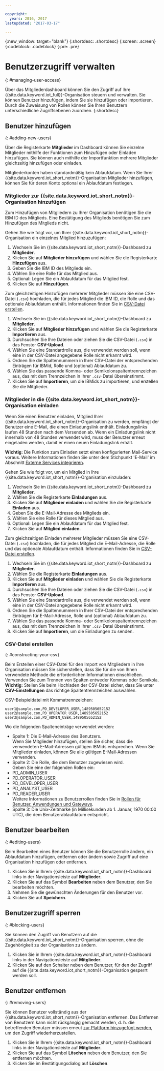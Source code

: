 ```yaml
---

copyright:
  years: 2016, 2017
lastupdated: "2017-03-17"

---
```


{:new_window: target="blank"}
{:shortdesc: .shortdesc}
{:screen: .screen}
{:codeblock: .codeblock}
{:pre: .pre}

# Benutzerzugriff verwalten
{: #managing-user-access}

Über das Mitgliederdashboard können Sie den Zugriff auf Ihre {{site.data.keyword.iot_full}}-Organisation steuern und verwalten. Sie können Benutzer hinzufügen, indem Sie sie hinzufügen<!--, registering--> oder importieren. Durch die Zuweisung von Rollen können Sie Ihren Benutzern unterschiedliche Zugriffsebenen zuordnen.
{:shortdesc}

## Benutzer hinzufügen
{: #adding-new-users}

Über die Registerkarte **Mitglieder** im Dashboard können Sie einzelne Mitglieder mithilfe der <!--Add, Invite, or Register--> Funktionen zum Hinzufügen oder Einladen hinzufügen. Sie können auch <!--add, invite, or register-->mithilfe der Importfunktion mehrere Mitglieder gleichzeitig hinzufügen oder einladen.

Mitgliederkonten haben standardmäßig kein Ablaufdatum. Wenn Sie Ihrer {{site.data.keyword.iot_short_notm}}-Organisation Mitglieder hinzufügen, können Sie für deren Konto optional ein Ablaufdatum festlegen.

### Mitglieder zur {{site.data.keyword.iot_short_notm}}-Organisation hinzufügen

Zum Hinzufügen von Mitgliedern zu Ihrer Organisation benötigen Sie die IBM ID des Mitglieds. Eine Bestätigung des Mitglieds benötigen Sie zum Hinzufügen des Mitglieds nicht.

Gehen Sie wie folgt vor, um Ihrer {{site.data.keyword.iot_short_notm}}-Organisation ein einzelnes Mitglied hinzuzufügen:
1. Wechseln Sie im {{site.data.keyword.iot_short_notm}}-Dashboard zu **Mitglieder**.
2. Klicken Sie auf **Mitglieder hinzufügen** und wählen Sie die Registerkarte **Hinzufügen** aus.
3. Geben Sie die IBM ID des Mitglieds ein.
4. Wählen Sie eine Rolle für das Mitglied aus.
5. Optional: Legen Sie ein Ablaufdatum für das Mitglied fest.
6. Klicken Sie auf **Hinzufügen**.

Zum gleichzeitigen Hinzufügen mehrerer Mitglieder müssen Sie eine CSV-Datei (`.csv`) hochladen, die für jedes Mitglied die IBM ID, die Rolle und das optionale Ablaufdatum enthält. Informationen finden Sie in [CSV-Datei erstellen](#constructing-your-csv).
1. Wechseln Sie im {{site.data.keyword.iot_short_notm}}-Dashboard zu **Mitglieder**.
2. Klicken Sie auf **Mitglieder hinzufügen** und wählen Sie die Registerkarte **Importieren** aus.
3. Durchsuchen Sie Ihre Dateien oder ziehen Sie die CSV-Datei (`.csv`) in das Fenster **CSV-Upload**.
4. Wählen Sie eine Standardrolle aus, die verwendet werden soll, wenn eine in der CSV-Datei angegebene Rolle nicht erkannt wird.
5. Ordnen Sie die Spaltennummern in Ihrer CSV-Datei der entsprechenden Einträgen für IBMid, Rolle und (optional) Ablaufdatum zu.
6. Wählen Sie das passende Komma- oder Semikolonspaltentrennzeichen aus, das mit dem Trennzeichen in Ihrer `.csv`-Datei übereinstimmt.
7. Klicken Sie auf **Importieren**, um die IBMids zu importieren, und erstellen Sie die Mitglieder.


### Mitglieder in die {{site.data.keyword.iot_short_notm}}-Organisation einladen

Wenn Sie einen Benutzer einladen, Mitglied Ihrer {{site.data.keyword.iot_short_notm}}-Organisation zu werden, empfängt der Benutzer eine E-Mail, die einen Einladungslink enthält. Einladungslinks laufen 48 Stunden nach dem Versenden ab. Wenn ein Einladungslink nicht innerhalb von 48 Stunden verwendet wird, muss der Benutzer erneut eingeladen werden, damit er einen neuen Einladungslink erhält.

**Wichtig:** Die Funktion zum Einladen setzt einen konfigurierten Mail-Service voraus. Weitere Informationen finden Sie unter dem Stichpunkt 'E-Mail' im Abschnitt [Externe Services integrieren](reference/extensions/index.html#email).

Gehen Sie wie folgt vor, um ein Mitglied in Ihre {{site.data.keyword.iot_short_notm}}-Organisation einzuladen:
1. Wechseln Sie im {{site.data.keyword.iot_short_notm}}-Dashboard zu **Mitglieder**.
2. Wählen Sie die Registerkarte **Einladungen** aus.
2. Klicken Sie auf **Mitglieder einladen** und wählen Sie die Registerkarte **Einladen** aus.
3. Geben Sie die E-Mail-Adresse des Mitglieds ein.
4. Wählen Sie eine Rolle für dieses Mitglied aus.
5. Optional: Legen Sie ein Ablaufdatum für das Mitglied fest.
6. Klicken Sie auf **Mitglied einladen**.

Zum gleichzeitigen Einladen mehrerer Mitglieder müssen Sie eine CSV-Datei (`.csv`) hochladen, die für jedes Mitglied die E-Mail-Adresse, die Rolle und das optionale Ablaufdatum enthält. Informationen finden Sie in [CSV-Datei erstellen](#constructing-your-csv).
1. Wechseln Sie im {{site.data.keyword.iot_short_notm}}-Dashboard zu **Mitglieder**.
2. Wählen Sie die Registerkarte **Einladungen** aus.
2. Klicken Sie auf **Mitglieder einladen** und wählen Sie die Registerkarte **Importieren** aus.
3. Durchsuchen Sie Ihre Dateien oder ziehen Sie die CSV-Datei (`.csv`) in das Fenster **CSV-Upload**.
4. Wählen Sie eine Standardrolle aus, die verwendet werden soll, wenn eine in der CSV-Datei angegebene Rolle nicht erkannt wird.
5. Ordnen Sie die Spaltennummern in Ihrer CSV-Datei der entsprechenden Einträgen für E-Mail-Adresse, Rolle und (optional) Ablaufdatum zu.
6. Wählen Sie das passende Komma- oder Semikolonspaltentrennzeichen aus, das mit dem Trennzeichen in Ihrer `.csv`-Datei übereinstimmt.
7. Klicken Sie auf **Importieren**, um die Einladungen zu senden.

<!-- ### Registering a member with your {{site.data.keyword.iot_short_notm}} organization

If your organization is using {{site.data.keyword.Bluemix_notm}} {{site.data.keyword.ssoshort}}, you can add individual members to your organization by registering them, which does not require an IBMid.

To register a member with your {{site.data.keyword.iot_short_notm}} organization:
1. In the {{site.data.keyword.iot_short_notm}} dashboard, go to **Members**.
2. Select the **Invitations** tab.
2. Click **Invite Members** and select **Invite**.
3. Enter the email address of the member.
4. Select a role for this member.
5. Enter the subject, realm name, and issuer.
   **Important:** Ensure that the `Subject`, `Realm Name`, and `Issuer` fields comply with the OpenID Connect recommendations and standards. For more information, see the [OpenID Connect ![External link icon](../../icons/launch-glyph.svg "External link icon")](http://openid.net/connect/){: new_window} website.
6. Optional: Set an expiry date for the member.
7. Click **Register Member**.

To register multiple members simultaneously, you must upload a CSV (`.csv`) file that contains the email address, role, subject, realm name, issuer, and the optional expiry date of each member.
1. In the {{site.data.keyword.iot_short_notm}} dashboard, go to **Access**.
2. Click **Add Member** and select **Import**.
3. Click **Bulk Register**.
4. Select a default role and ensure that the column numbers on your CSV file match the column numbers in the CSV settings.
5. Ensure the column separator in your CSV file matches the column separator in the CSV settings.
6. Click **Browse your files** or drag the CSV file into the **Upload CSV** window. -->

### CSV-Datei erstellen
{: #constructing-your-csv}

Beim Erstellen einer CSV-Datei für den Import von Mitgliedern in Ihre Organisation müssen Sie sicherstellen, dass Sie für die von Ihnen verwendete Methode die erforderlichen Informationen einschließen. Verwenden Sie zum Trennen von Spalten entweder Kommas oder Semikola.  
**Wichtig:** Stellen Sie beim Hochladen der CSV-Datei sicher, dass Sie unter **CSV-Einstellungen** das richtige Spaltentrennzeichen auswählen.

CSV-Beispieldatei mit Kommatrennzeichen:  
```
user1@sample.com,PD_DEVELOPER_USER,1489505652152
user2@sample.com,PD_OPERATOR_USER,1489505652152
user3@sample.com,PD_ADMIN_USER,1489505652152
```

Wo die folgenden Spalteneinträge verwendet werden:  
- Spalte 1: Die E-Mail-Adresse des Benutzers.  
Wenn Sie Mitglieder hinzufügen, stellen Sie sicher, dass die verwendeten E-Mail-Adressen gültigen IBMids entsprechen. Wenn Sie Mitglieder einladen, können Sie alle gültigen E-Mail-Adressen verwenden.
- Spalte 2: Die Rolle, die dem Benutzer zugewiesen wird.  
Geben Sie eine der folgenden Rollen ein:
 - PD_ADMIN_USER
 - PD_OPERATOR_USER
 - PD_DEVELOPER_USER
 - PD_ANALYST_USER
 - PD_READER_USER  
 Weitere Informationen zu Benutzerrollen finden Sie in [Rollen für Benutzer, Anwendungen und Gateways](roles_index.html#user_roles).
- Spalte 3: Die Unix-Zeitmarke (in Millisekunden ab 1. Januar, 1970 00:00 UTC), die dem Benutzerablaufdatum entspricht.

## Benutzer bearbeiten
{: #editing-users}

Beim Bearbeiten eines Benutzer können Sie die Benutzerrolle ändern, ein Ablaufdatum hinzufügen, entfernen oder ändern sowie Zugriff auf eine Organisation hinzufügen oder entfernen.

1. Klicken Sie in Ihrem {{site.data.keyword.iot_short_notm}}-Dashboard links in der Navigationsleiste auf **Mitglieder**.
2. Klicken Sie auf das Symbol **Bearbeiten** neben dem Benutzer, den Sie bearbeiten möchten.
3. Nehmen Sie die gewünschten Änderungen für den Benutzer vor.
4. Klicken Sie auf **Speichern**.

## Benutzerzugriff sperren
{: #blocking-users}

Sie können den Zugriff von Benutzern auf die {{site.data.keyword.iot_short_notm}}-Organisation sperren, ohne die Zugehörigkeit zu der Organisation zu ändern.

1. Klicken Sie in Ihrem {{site.data.keyword.iot_short_notm}}-Dashboard links in der Navigationsleiste auf **Mitglieder**.
2. Klicken Sie auf den Schalter neben dem Benutzer, für den der Zugriff auf die {{site.data.keyword.iot_short_notm}}-Organisation gesperrt werden soll.


## Benutzer entfernen
{: #removing-users}

Sie können Benutzer vollständig aus der {{site.data.keyword.iot_short_notm}}-Organisation entfernen. Das Entfernen von Benutzern kann nicht rückgängig gemacht werden, d. h. die betreffenden Benutzer müssen erneut [zur Plattform hinzugefügt werden](#adding-new-users), um den Zugriff wiederherzustellen.

1. Klicken Sie in Ihrem {{site.data.keyword.iot_short_notm}}-Dashboard links in der Navigationsleiste auf **Mitglieder**.
2. Klicken Sie auf das Symbol **Löschen** neben dem Benutzer, den Sie entfernen möchten.
3. Klicken Sie im Bestätigungsdialog auf **Löschen**.
